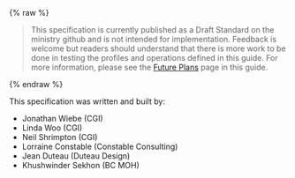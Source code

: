 {% raw %}
<blockquote class="stu-note">
<p>
This specification is currently published as a Draft Standard on the ministry github and is not intended for implementation.  Feedback is welcome but readers should understand that there is more work to be done in testing the profiles and operations defined in this guide.  For more information, please see the <a href="future.html">Future Plans</a> page in this guide.</p>
</blockquote>
{% endraw %}

This specification was written and built by:

* Jonathan Wiebe (CGI)
* Linda Woo (CGI)
* Neil Shrimpton (CGI)
* Lorraine Constable (Constable Consulting)
* Jean Duteau (Duteau Design)
* Khushwinder Sekhon (BC MOH)
